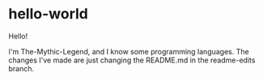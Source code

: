 # hello-world

Hello!

I'm The-Mythic-Legend, and I know some programming languages.
The changes I've made are just changing the README.md in the readme-edits branch.
